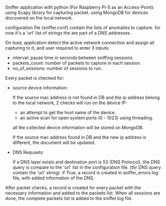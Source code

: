 Sniffer application with python (For Raspberry Pi-5 as an Access-Point):
using Scapy library for capturing packet.
using MongoDB for devices divcovered on the local network.

configuration file (sniffer.conf) contain the lists of anomalies to capture.
for now it's a 'url' list of strings the are part of a DNS addresses.

On load, application detect the active network connection and assign all capturing to it,
and user required to enter 3 inputs:
  * interval: pause time in seconds between sniffing sessions.
  * packets_count: number of packets to capture in each session.
  * no_of_sessions: number of sessions to run.

Every packet is checked for:

* source device information: 

  If the source mac address is not found in DB and the ip address belong to the local network,
  2 checks will run on the device IP:
  * an attempt to get the host name of the device.
  * an active scan for open system ports (0 - 1023) using threading.
  
  all the collected device information will be stored on MongoDB.

  If the source mac address found in DB and the new ip address is different, the document will be updated.
  
* DNS Requsets:  

  If a DNS layer exists and destination port is 53 (DNS Protocol),
  the DNS query is compare to the 'url' list in the configuration file. (thr DNS query contain the 'url' string).
  if True, a record is created in sniffer_errors.log file, with added information of the DNS. 

After packet checks, a record is created for every packet with the necessary information and added to the packets list.
When all sessions are done, the complete packets list is added to the sniffer.log file.




  
